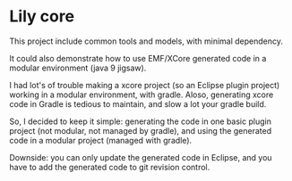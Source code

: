 # Lily core

This project include common tools and models, with minimal dependency.

It could also demonstrate how to use EMF/XCore generated code in a modular environment (java 9 jigsaw).

I had lot's of trouble making a xcore project (so an Eclipse plugin project) working in a modular environment, with gradle. Aloso, generating xcore code in Gradle is tedious to maintain, and slow a lot your gradle build.

So, I decided to keep it simple: generating the code in one basic plugin project (not modular, not managed by gradle), and using the generated code in a modular project (managed with gradle).

Downside: you can only update the generated code in Eclipse, and you have to add the generated code to git revision control.
